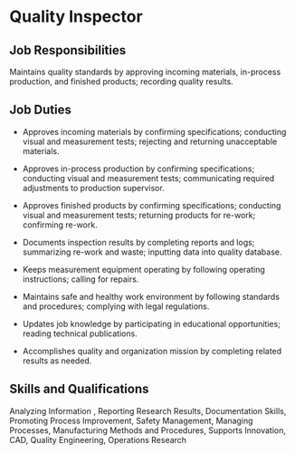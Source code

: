 # Quality Inspector

## Job Responsibilities

Maintains quality standards by approving incoming materials, in-process production, and finished products; recording quality results.

## Job Duties

* Approves incoming materials by confirming specifications; conducting visual and measurement tests; rejecting and returning unacceptable materials.

* Approves in-process production by confirming specifications; conducting visual and measurement tests; communicating required adjustments to production supervisor.

* Approves finished products by confirming specifications; conducting visual and measurement tests; returning products for re-work; confirming re-work.

* Documents inspection results by completing reports and logs; summarizing re-work and waste; inputting data into quality database.

* Keeps measurement equipment operating by following operating instructions; calling for repairs.

* Maintains safe and healthy work environment by following standards and procedures; complying with legal regulations.

* Updates job knowledge by participating in educational opportunities; reading technical publications.

* Accomplishes quality and organization mission by completing related results as needed.

## Skills and Qualifications

Analyzing Information , Reporting Research Results, Documentation Skills, Promoting Process Improvement, Safety Management, Managing Processes, Manufacturing Methods and Procedures, Supports Innovation, CAD, Quality Engineering, Operations Research

